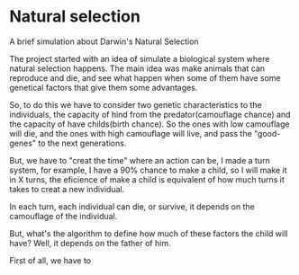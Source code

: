 # Natural selection
A brief simulation about Darwin's Natural Selection


The project started with an idea of simulate a biological system where natural selection happens. The main idea was make animals that can reproduce and die, and see what happen when some of them have some genetical factors that give them some advantages.

So, to do this we have to consider two genetic characteristics to the individuals, the capacity of hind from the predator(camouflage chance) and the capacity of have childs(birth chance). So the ones with low camouflage will die, and the ones with high camouflage will live, and pass the "good-genes" to the next generations.

But, we have to "creat the time" where an action can be, I made a turn system, for example, I have a 90% chance to make a child, so I will make it in X turns, the eficience of make a child is equivalent of how much turns it takes to creat a new individual.

In each turn, each individual can die, or survive, it depends on the camouflage of the individual.

But, what's the algorithm to define how much of these factors the child will have? Well, it depends on the father of him.

First of all, we have to 
